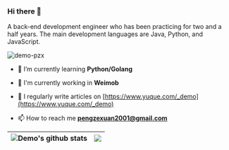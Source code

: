 ### Hi there 👋

A back-end development engineer who has been practicing for two and a half years. The main development languages are Java, Python, and JavaScript.

<p align="left"> 
<img src="https://komarev.com/ghpvc/?username=demo-pzx&label=Profile%20views&color=0e75b6&style=flat" alt="demo-pzx" /> 
</p>

- 🌱 I’m currently learning **Python/Golang**

- 💼 I'm currently working in **Weimob**

- 📝 I regularly write articles on [https://www.yuque.com/_demo](https://www.yuque.com/_demo)

- 📫 How to reach me **pengzexuan2001@gmail.com**


| <img align="center" src="https://github-readme-stats.vercel.app/api?username=demo-pzx&show_icons=true&include_all_commits=true&theme=buefy&hide_border=true" alt="Demo's github stats" /> | <img align="center" src="https://github-readme-stats.vercel.app/api/top-langs/?username=demo-pzx&layout=compact&theme=buefy&hide_border=true" /> |
|-------------------------------------------------------------------------------------------------------------------------------------------------------------------------------------------|--------------------------------------------------------------------------------------------------------------------------------------------------|


 

